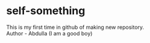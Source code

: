 # self-something
This is my first time in github of making new repository.
<br>
Author - Abdulla (I am a good boy)
